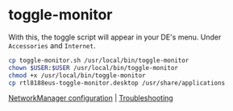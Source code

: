 toggle-monitor
==============

With this, the toggle script will appear in your DE's menu. Under `Accessories` and `Internet`.
```sh
cp toggle-monitor.sh /usr/local/bin/toggle-monitor
chown $USER:$USER /usr/local/bin/toggle-monitor
chmod +x /usr/local/bin/toggle-monitor
cp rtl8188eus-toggle-monitor.desktop /usr/share/applications
```

[NetworkManager configuration](./NETWORKMANAGER.md) | [Troubleshooting](./TROUBLESHOOTING.md)
